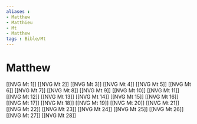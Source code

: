 ```yaml
---
aliases : 
- Matthew
- Matthieu
- Mt
- Matthew
tags : Bible/Mt
---
```


# Matthew

[[NVG Mt 1]]
[[NVG Mt 2]]
[[NVG Mt 3]]
[[NVG Mt 4]]
[[NVG Mt 5]]
[[NVG Mt 6]]
[[NVG Mt 7]]
[[NVG Mt 8]]
[[NVG Mt 9]]
[[NVG Mt 10]]
[[NVG Mt 11]]
[[NVG Mt 12]]
[[NVG Mt 13]]
[[NVG Mt 14]]
[[NVG Mt 15]]
[[NVG Mt 16]]
[[NVG Mt 17]]
[[NVG Mt 18]]
[[NVG Mt 19]]
[[NVG Mt 20]]
[[NVG Mt 21]]
[[NVG Mt 22]]
[[NVG Mt 23]]
[[NVG Mt 24]]
[[NVG Mt 25]]
[[NVG Mt 26]]
[[NVG Mt 27]]
[[NVG Mt 28]]
